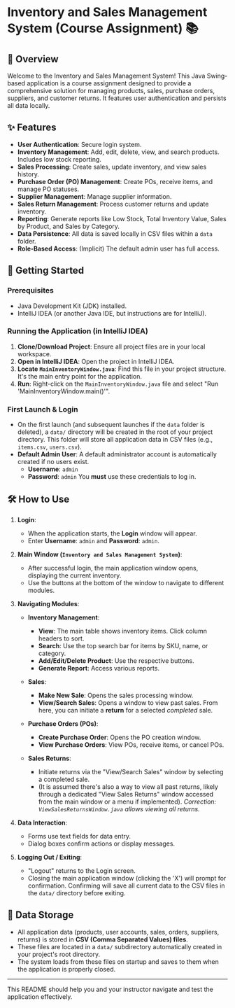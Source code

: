 # Inventory and Sales Management System (Course Assignment) 📚

## 📝 Overview

Welcome to the Inventory and Sales Management System! This Java Swing-based application is a course assignment designed to provide a comprehensive solution for managing products, sales, purchase orders, suppliers, and customer returns. It features user authentication and persists all data locally.

## ✨ Features

* **User Authentication**: Secure login system.
* **Inventory Management**: Add, edit, delete, view, and search products. Includes low stock reporting.
* **Sales Processing**: Create sales, update inventory, and view sales history.
* **Purchase Order (PO) Management**: Create POs, receive items, and manage PO statuses.
* **Supplier Management**: Manage supplier information.
* **Sales Return Management**: Process customer returns and update inventory.
* **Reporting**: Generate reports like Low Stock, Total Inventory Value, Sales by Product, and Sales by Category.
* **Data Persistence**: All data is saved locally in CSV files within a `data` folder.
* **Role-Based Access**: (Implicit) The default admin user has full access.

## 🚀 Getting Started

### Prerequisites

* Java Development Kit (JDK) installed.
* IntelliJ IDEA (or another Java IDE, but instructions are for IntelliJ).

### Running the Application (in IntelliJ IDEA)

1.  **Clone/Download Project**: Ensure all project files are in your local workspace.
2.  **Open in IntelliJ IDEA**: Open the project in IntelliJ IDEA.
3.  **Locate `MainInventoryWindow.java`**: Find this file in your project structure. It's the main entry point for the application.
4.  **Run**: Right-click on the `MainInventoryWindow.java` file and select "Run 'MainInventoryWindow.main()'".

### First Launch & Login

* On the first launch (and subsequent launches if the `data` folder is deleted), a `data/` directory will be created in the root of your project directory. This folder will store all application data in CSV files (e.g., `items.csv`, `users.csv`).
* **Default Admin User**: A default administrator account is automatically created if no users exist.
    * **Username**: `admin`
    * **Password**: `admin`
    You **must** use these credentials to log in.

## 🛠️ How to Use

1.  **Login**:
    * When the application starts, the **Login** window will appear.
    * Enter **Username**: `admin` and **Password**: `admin`.

2.  **Main Window (`Inventory and Sales Management System`)**:
    * After successful login, the main application window opens, displaying the current inventory.
    * Use the buttons at the bottom of the window to navigate to different modules.

3.  **Navigating Modules**:

    * **Inventory Management**:
        * **View**: The main table shows inventory items. Click column headers to sort.
        * **Search**: Use the top search bar for items by SKU, name, or category.
        * **Add/Edit/Delete Product**: Use the respective buttons.
        * **Generate Report**: Access various reports.

    * **Sales**:
        * **Make New Sale**: Opens the sales processing window.
        * **View/Search Sales**: Opens a window to view past sales. From here, you can initiate a **return** for a selected *completed* sale.

    * **Purchase Orders (POs)**:
        * **Create Purchase Order**: Opens the PO creation window.
        * **View Purchase Orders**: View POs, receive items, or cancel POs.

    * **Sales Returns**:
        * Initiate returns via the "View/Search Sales" window by selecting a completed sale.
        * (It is assumed there's also a way to view all past returns, likely through a dedicated "View Sales Returns" window accessed from the main window or a menu if implemented). *Correction: `ViewSalesReturnsWindow.java` allows viewing all returns.*

4.  **Data Interaction**:
    * Forms use text fields for data entry.
    * Dialog boxes confirm actions or display messages.

5.  **Logging Out / Exiting**:
    * "Logout" returns to the Login screen.
    * Closing the main application window (clicking the 'X') will prompt for confirmation. Confirming will save all current data to the CSV files in the `data/` directory before exiting.

## 💾 Data Storage

* All application data (products, user accounts, sales, orders, suppliers, returns) is stored in **CSV (Comma Separated Values) files**.
* These files are located in a `data/` subdirectory automatically created in your project's root directory.
* The system loads from these files on startup and saves to them when the application is properly closed.

---

This README should help you and your instructor navigate and test the application effectively.
